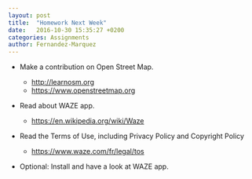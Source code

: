 ```yaml
---
layout: post
title:  "Homework Next Week"
date:   2016-10-30 15:35:27 +0200
categories: Assignments
author: Fernandez-Marquez
---
```




- Make a contribution on Open Street Map.
	- http://learnosm.org
	- https://www.openstreetmap.org

- Read about WAZE app.
	- https://en.wikipedia.org/wiki/Waze

- Read the Terms of Use, including Privacy Policy and Copyright Policy
	- https://www.waze.com/fr/legal/tos

- Optional: Install and have a look at WAZE app.

